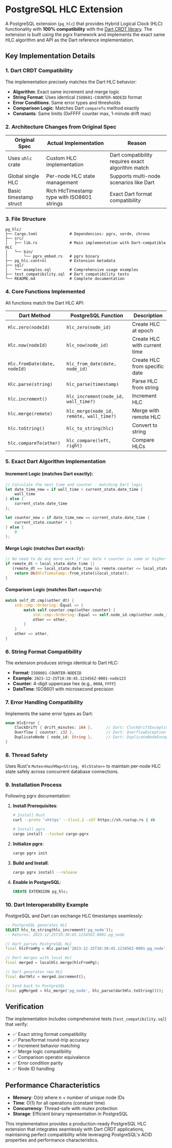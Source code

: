 # PostgreSQL HLC Extension

A PostgreSQL extension (`pg_hlc`) that provides Hybrid Logical Clock (HLC)
functionality with **100% compatibility** with the
[Dart CRDT library](https://pub.dev/packages/crdt). The extension is built
using the pgrx framework and implements the exact same HLC algorithm and API as
the Dart reference implementation.

## Key Implementation Details

### 1. **Dart CRDT Compatibility**

The implementation precisely matches the Dart HLC behavior:

- **Algorithm**: Exact same increment and merge logic
- **String Format**: Uses identical `ISO8601-COUNTER-NODEID` format
- **Error Conditions**: Same error types and thresholds
- **Comparison Logic**: Matches Dart `compareTo` method exactly
- **Constants**: Same limits (0xFFFF counter max, 1-minute drift max)

### 2. **Architecture Changes from Original Spec**

| Original Spec          | Actual Implementation                       | Reason                                            |
| ---------------------- | ------------------------------------------- | ------------------------------------------------- |
| Uses `uhlc` crate      | Custom HLC implementation                   | Dart compatibility requires exact algorithm match |
| Global single HLC      | Per-node HLC state management               | Supports multi-node scenarios like Dart           |
| Basic timestamp struct | Rich HlcTimestamp type with ISO8601 strings | Exact Dart format compatibility                   |

### 3. **File Structure**

```
pg_hlc/
├── Cargo.toml              # Dependencies: pgrx, serde, chrono
├── src/
│   ├── lib.rs              # Main implementation with Dart-compatible HLC
│   └── bin/
│       └── pgrx_embed.rs   # pgrx binary
├── pg_hlc.control          # Extension metadata
├── sql/
│   └── examples.sql        # Comprehensive usage examples
├── test_compatibility.sql  # Dart compatibility tests
└── README.md               # Complete documentation
```

### 4. **Core Functions Implemented**

All functions match the Dart HLC API:

| Dart Method                  | PostgreSQL Function                      | Description                   |
| ---------------------------- | ---------------------------------------- | ----------------------------- |
| `Hlc.zero(nodeId)`           | `hlc_zero(node_id)`                      | Create HLC at epoch           |
| `Hlc.now(nodeId)`            | `hlc_now(node_id)`                       | Create HLC with current time  |
| `Hlc.fromDate(date, nodeId)` | `hlc_from_date(date, node_id)`           | Create HLC from specific date |
| `Hlc.parse(string)`          | `hlc_parse(timestamp)`                   | Parse HLC from string         |
| `hlc.increment()`            | `hlc_increment(node_id, wall_time?)`     | Increment HLC                 |
| `hlc.merge(remote)`          | `hlc_merge(node_id, remote, wall_time?)` | Merge with remote HLC         |
| `hlc.toString()`             | `hlc_to_string(hlc)`                     | Convert to string             |
| `hlc.compareTo(other)`       | `hlc_compare(left, right)`               | Compare HLCs                  |

### 5. **Exact Dart Algorithm Implementation**

#### Increment Logic (matches Dart exactly):

```rust
// Calculate the next time and counter - matching Dart logic
let date_time_new = if wall_time > current_state.date_time {
    wall_time
} else {
    current_state.date_time
};

let counter_new = if date_time_new == current_state.date_time {
    current_state.counter + 1
} else {
    0
};
```

#### Merge Logic (matches Dart exactly):

```rust
// No need to do any more work if our date + counter is same or higher
if remote_dt < local_state.date_time ||
   (remote_dt == local_state.date_time && remote.counter <= local_state.counter) {
    return Ok(HlcTimestamp::from_state(&local_state));
}
```

#### Comparison Logic (matches Dart `compareTo`):

```rust
match self_dt.cmp(&other_dt) {
    std::cmp::Ordering::Equal => {
        match self.counter.cmp(&other.counter) {
            std::cmp::Ordering::Equal => self.node_id.cmp(&other.node_id),
            other => other,
        }
    }
    other => other,
}
```

### 6. **String Format Compatibility**

The extension produces strings identical to Dart HLC:

- **Format**: `ISO8601-COUNTER-NODEID`
- **Example**: `2023-12-25T10:30:45.123456Z-0001-node123`
- **Counter**: 4-digit uppercase hex (e.g., `000A`, `FFFF`)
- **DateTime**: ISO8601 with microsecond precision

### 7. **Error Handling Compatibility**

Implements the same error types as Dart:

```rust
enum HlcError {
    ClockDrift { drift_minutes: i64 },      // Dart: ClockDriftException
    Overflow { counter: i32 },              // Dart: OverflowException
    DuplicateNode { node_id: String },      // Dart: DuplicateNodeException
}
```

### 8. **Thread Safety**

Uses Rust's `Mutex<HashMap<String, HlcState>>` to maintain per-node HLC state
safely across concurrent database connections.

### 9. **Installation Process**

Following pgrx documentation:

1. **Install Prerequisites**:

   ```bash
   # Install Rust
   curl --proto '=https' --tlsv1.2 -sSf https://sh.rustup.rs | sh

   # Install pgrx
   cargo install --locked cargo-pgrx
   ```

2. **Initialize pgrx**:

   ```bash
   cargo pgrx init
   ```

3. **Build and Install**:

   ```bash
   cargo pgrx install --release
   ```

4. **Enable in PostgreSQL**:
   ```sql
   CREATE EXTENSION pg_hlc;
   ```

### 10. **Dart Interoperability Example**

PostgreSQL and Dart can exchange HLC timestamps seamlessly:

```sql
-- PostgreSQL generates HLC
SELECT hlc_to_string(hlc_increment('pg_node'));
-- Returns: 2023-12-25T10:30:45.123456Z-0001-pg_node
```

```dart
// Dart parses PostgreSQL HLC
final hlcFromPg = Hlc.parse('2023-12-25T10:30:45.123456Z-0001-pg_node');

// Dart merges with local HLC
final merged = localHlc.merge(hlcFromPg);

// Dart generates new HLC
final dartHlc = merged.increment();

// Send back to PostgreSQL
final pgMerged = hlc_merge('pg_node', hlc_parse(dartHlc.toString()));
```

## Verification

The implementation includes comprehensive tests (`test_compatibility.sql`) that
verify:

- ✅ Exact string format compatibility
- ✅ Parse/format round-trip accuracy
- ✅ Increment behavior matching
- ✅ Merge logic compatibility
- ✅ Comparison operator equivalence
- ✅ Error condition parity
- ✅ Node ID handling

## Performance Characteristics

- **Memory**: O(n) where n = number of unique node IDs
- **Time**: O(1) for all operations (constant time)
- **Concurrency**: Thread-safe with mutex protection
- **Storage**: Efficient binary representation in PostgreSQL

This implementation provides a production-ready PostgreSQL HLC extension that
integrates seamlessly with Dart CRDT applications, maintaining perfect
compatibility while leveraging PostgreSQL's ACID properties and performance
characteristics.
